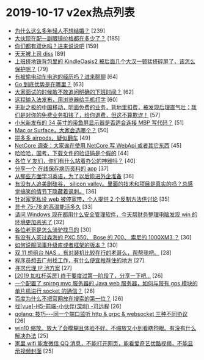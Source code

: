 # 2019-10-17 v2ex热点列表

+ [为什么这么多年轻人不想结婚？](https://www.v2ex.com/t/610172#reply239) [239]
+ [大伙现在配一副眼镜价格都在多少了？](https://www.v2ex.com/t/610141#reply185) [185]
+ [你们都有双休吗？进来说说吧](https://www.v2ex.com/t/610182#reply159) [159]
+ [天天被上司 diss](https://www.v2ex.com/t/610133#reply89) [89]
+ [上班挤地铁背包里的 KindleOasis2 被后面几个大汉一顿猛挤碎屏了，该怎么保护呢？](https://www.v2ex.com/t/610159#reply79) [79]
+ [有被偷电动车电池的经历吗？进来聊聊](https://www.v2ex.com/t/610164#reply64) [64]
+ [Go 到底优势是在哪里？](https://www.v2ex.com/t/610366#reply63) [63]
+ [大家面试的时候敢不敢追问明确的下班时间？](https://www.v2ex.com/t/610234#reply62) [62]
+ [远程输入法发布，用浏览器给手机打字](https://www.v2ex.com/t/610116#reply60) [60]
+ [无耻之极的中国移动，明面免费的业务，背地里扣费，被发现后理直气壮：我们是对你的免费业务扣钱了，给你退费，但这不算欺诈！](https://www.v2ex.com/t/610173#reply57) [57]
+ [小米新发布的 34 英寸的带鱼屏显示器是否适合连接 MBP 写代码？](https://www.v2ex.com/t/610286#reply51) [51]
+ [Mac or Surface，大家会选哪个？](https://www.v2ex.com/t/610347#reply50) [50]
+ [拼多多 airpods，疑似翻车](https://www.v2ex.com/t/610272#reply49) [49]
+ [NetCore 调查：大家谁在使用 NetCore 写 WebApi 或者其它东西](https://www.v2ex.com/t/610165#reply45) [45]
+ [哈哈哈，国考，下载文件的验证码是个假的](https://www.v2ex.com/t/610120#reply44) [44]
+ [各位 V 友们，你们有什么站着办公的神器吗？](https://www.v2ex.com/t/610111#reply40) [40]
+ [分享一个 在线保存病历资料的 app](https://www.v2ex.com/t/610324#reply37) [37]
+ [从那些方面学习英语，为了以后能进外企准备](https://www.v2ex.com/t/610153#reply36) [36]
+ [有没有人追美剧硅谷， silicon valley。里面的技术和项目是真实的吗？总感觉搞笑的情节下隐藏着讽刺。](https://www.v2ex.com/t/610258#reply36) [36]
+ [针对家宽私设 web 被停宽带，个人提供 2 个反制方法供讨论](https://www.v2ex.com/t/610260#reply35) [35]
+ [显卡 75-78 的高温能活多久](https://www.v2ex.com/t/610267#reply33) [33]
+ [请问 Windows 现在都用什么安全管理软件，今天帮财务整理电脑发现 win 的环境更加恶劣了](https://www.v2ex.com/t/610350#reply32) [32]
+ [各位老哥是怎么骑驴找马的](https://www.v2ex.com/t/610152#reply30) [30]
+ [有没有人买过森海的 PXC 550、 Bose 的 700、 索尼的 1000XM3 ？](https://www.v2ex.com/t/610157#reply30) [30]
+ [如何说服同事升级库或者框架的版本？](https://www.v2ex.com/t/610212#reply30) [30]
+ [双 11 想组台 NAS ，有对装机比较在行的老哥么，帮帮我吧。](https://www.v2ex.com/t/610145#reply28) [28]
+ [程序员想去广州找工作，有什么便宜推荐住的地方](https://www.v2ex.com/t/610143#reply27) [27]
+ [寻求代理 IP 池方案](https://www.v2ex.com/t/610166#reply27) [27]
+ [[2019 加杠杆买房] 终于要度过第一阶段了，分享一下吧...](https://www.v2ex.com/t/610362#reply26) [26]
+ [一个配置了 spirng mvc 服务器的 Java web 服务器，如何与带有 gps 模块的单片机进行 socket 的通信？](https://www.v2ex.com/t/610123#reply26) [26]
+ [百度为什么不把官网放在搜索的第一位？](https://www.v2ex.com/t/610190#reply26) [26]
+ [找[vue]-H5-前端-小伙伴(深圳) -可远程](https://www.v2ex.com/t/610195#reply26) [26]
+ [golang: 技巧---同一个端口监听 http & grpc & websocket 三种不同协议](https://www.v2ex.com/t/610233#reply26) [26]
+ [win10 缩放。放大了会模糊且体验不好。不缩放又小到看瞎狗眼。有没有什么解决办法](https://www.v2ex.com/t/610333#reply25) [25]
+ [家里 wifi 能发微信 QQ 消息，不能打开网页，能看爱奇艺优酷视频，不能显示视频封面](https://www.v2ex.com/t/610132#reply25) [25]
